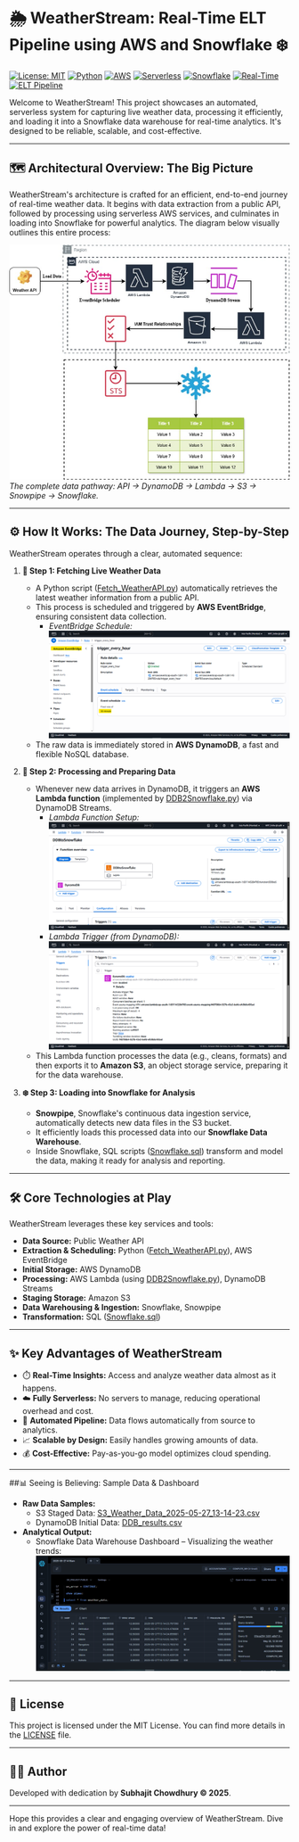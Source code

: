 # 🌦️ WeatherStream: Real-Time ELT Pipeline using AWS and Snowflake ❄️

[![License: MIT](https://img.shields.io/badge/License-MIT-yellow.svg)](LICENSE)
[![Python](https://img.shields.io/badge/Python-3.x-blue.svg)](https://www.python.org/)
[![AWS](https://img.shields.io/badge/AWS-Services-orange.svg)](https://aws.amazon.com/)
[![Serverless](https://img.shields.io/badge/Architecture-Serverless-green.svg)]()
[![Snowflake](https://img.shields.io/badge/Snowflake-❄️-blue.svg)](https://www.snowflake.com/)
[![Real-Time](https://img.shields.io/badge/Data_Processing-Real--Time-red.svg)]()
[![ELT Pipeline](https://img.shields.io/badge/Pipeline-ELT-purple.svg)]()

Welcome to WeatherStream! This project showcases an automated, serverless system for capturing live weather data, processing it efficiently, and loading it into a Snowflake data warehouse for real-time analytics. It's designed to be reliable, scalable, and cost-effective.

---

## 🗺️ Architectural Overview: The Big Picture

WeatherStream's architecture is crafted for an efficient, end-to-end journey of real-time weather data. It begins with data extraction from a public API, followed by processing using serverless AWS services, and culminates in loading into Snowflake for powerful analytics. The diagram below visually outlines this entire process:

![WeatherStream Architecture Diagram](AWS2Snowflake.jpg)
*The complete data pathway: API → DynamoDB → Lambda → S3 → Snowpipe → Snowflake.*

---

## ⚙️ How It Works: The Data Journey, Step-by-Step

WeatherStream operates through a clear, automated sequence:

1.  **📡 Step 1: Fetching Live Weather Data**
    *   A Python script ([Fetch_WeatherAPI.py](Fetch_WeatherAPI.py)) automatically retrieves the latest weather information from a public API.
    *   This process is scheduled and triggered by **AWS EventBridge**, ensuring consistent data collection.
        *   *EventBridge Schedule:*
            ![AWS EventBridge Configuration](AWS_EventBridge.png)
    *   The raw data is immediately stored in **AWS DynamoDB**, a fast and flexible NoSQL database.

2.  **🔄 Step 2: Processing and Preparing Data**
    *   Whenever new data arrives in DynamoDB, it triggers an **AWS Lambda function** (implemented by [DDB2Snowflake.py](DDB2Snowflake.py)) via DynamoDB Streams.
        *   *Lambda Function Setup:*
            ![Lambda Function Configuration](DDB2SF_Lambda_Function.png)
        *   *Lambda Trigger (from DynamoDB):*
            ![Lambda Trigger Setup for DynamoDB Streams](DDB2SF_Lambda_Function_Trigger.png)
    *   This Lambda function processes the data (e.g., cleans, formats) and then exports it to **Amazon S3**, an object storage service, preparing it for the data warehouse.

3.  **❄️ Step 3: Loading into Snowflake for Analysis**
    *   **Snowpipe**, Snowflake's continuous data ingestion service, automatically detects new data files in the S3 bucket.
    *   It efficiently loads this processed data into our **Snowflake Data Warehouse**.
    *   Inside Snowflake, SQL scripts ([Snowflake.sql](Snowflake.sql)) transform and model the data, making it ready for analysis and reporting.

---

## 🛠️ Core Technologies at Play

WeatherStream leverages these key services and tools:

*   **Data Source:** Public Weather API
*   **Extraction & Scheduling:** Python ([Fetch_WeatherAPI.py](Fetch_WeatherAPI.py)), AWS EventBridge
*   **Initial Storage:** AWS DynamoDB
*   **Processing:** AWS Lambda (using [DDB2Snowflake.py](DDB2Snowflake.py)), DynamoDB Streams
*   **Staging Storage:** Amazon S3
*   **Data Warehousing & Ingestion:** Snowflake, Snowpipe
*   **Transformation:** SQL ([Snowflake.sql](Snowflake.sql))

---

## ✨ Key Advantages of WeatherStream

*   ⏱️ **Real-Time Insights:** Access and analyze weather data almost as it happens.
*   ☁️ **Fully Serverless:** No servers to manage, reducing operational overhead and cost.
*   🔁 **Automated Pipeline:** Data flows automatically from source to analytics.
*   📈 **Scalable by Design:** Easily handles growing amounts of data.
*   💰 **Cost-Effective:** Pay-as-you-go model optimizes cloud spending.

---

##📊 Seeing is Believing: Sample Data & Dashboard

*   **Raw Data Samples:**
    *   S3 Staged Data: [S3_Weather_Data_2025-05-27_13-14-23.csv](S3_Weather_Data_2025-05-27_13-14-23.csv)
    *   DynamoDB Initial Data: [DDB_results.csv](DDB_results.csv)
*   **Analytical Output:**
    *   Snowflake Data Warehouse Dashboard – Visualizing the weather trends:
        ![Snowflake Data Warehouse Dashboard for WeatherStream](SF_DWH_Result_Dashboard.png)

---

## 📜 License

This project is licensed under the MIT License. You can find more details in the [LICENSE](LICENSE) file.

---

## 🧑‍💻 Author

Developed with dedication by **Subhajit Chowdhury © 2025**.

---

Hope this provides a clear and engaging overview of WeatherStream. Dive in and explore the power of real-time data!
